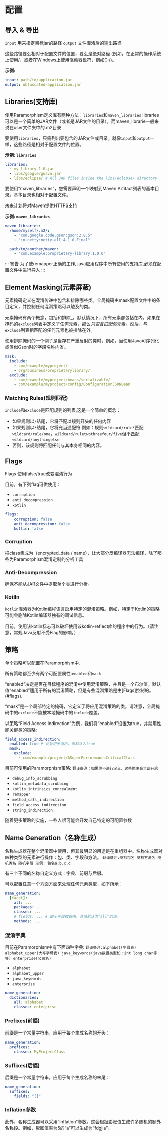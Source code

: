 # 配置

## 导入 & 导出

`input` 用来指定目标jar的路径 `output` 文件混淆后的输出路径

这些路径要么相对于配置文件的位置，要么是绝对路径 (例如，在正常的操作系统上使用/，或者在Windows上使用驱动器盘符，例如C:/)。

**示例:**

```yml
input: path/to/application.jar
output: obfuscated-application.jar
```

## Libraries(支持库)

使用Paramorphism定义库有两种方法：`libraries`和`maven_libraries`  libraries可以是一个简单的JAR文件（或者是JAR文件的目录），而maven_librarie一般来说在user文件夹中的.m2目录

要使用`libraries`，只需列出要包含的JAR文件或目录。就像`input`和`output`一样，这些路径是相对于配置文件的位置。

**示例: `libraries`**

```yml
libraries:
  - my_library-1.0.jar
  - libs/google/guava.jar
  - libs/eclipse/ # All JAR files inside the libs/eclipse/ directory
```

要使用“maven_libraries”，您需要声明一个映射到Maven Artifact列表的基本目录。基本目录也相对于配置文件。

未来计划将对Maven提供HTTPS支持

**示例: `maven_libraries`**

```yml
maven_libraries:
  /home/myself/.m2/:
    - "com.google.code.gson:gson:2.8.5"
    - "io.netty:netty-all:4.1.0.Final"

  path/to/another/maven:
    - "com.example:proprietary-library:1.0.0"
```

::: 警告
为了使remapper正确的工作, java应用程序中所有使用的支持库,必须在配置文件中进行导入
:::

## Element Masking(元素屏蔽)

元素掩码定义在混淆传递中包含和排除哪些类。全局掩码由mask配置文件中的条目定义，并控制任何混淆策略可以触及的类。

元素掩码有两个概念，包括和排除_。默认情况下，所有元素都包括在内。如果在掩码的`exclude`列表中定义了任何元素，那么*只包含匹配的*元素。然后，与`exclude`列表相匹配的任何元素也被排除在外。

使用排除掩码的一个例子是当存在严重反射的类时，例如，当使用Java可序列化或类似Gson时的字段名称内省。

```yml
mask:
  include:
    - com/example/myproject/
    - org/business/proprietarylibrary/
  exclude:
    - com/example/myproject/beans/serializable/
    - com/example/myproject/config/ConfigurationJSONBean
```

### Matching Rules(规则匹配)

`include`和`exclude`是匹配规则的列表,这是一个简单的概念：

- 如果规则以`/`结尾，它将匹配以规则开头的任何内容
- 如果规则以`*`结尾，它将充当通配符 例如：规则`wildcard/rule*`匹配`wildcard/rule/one`，`wildcard/ruletwothreefour/five`但不匹配`wildcard/anythingelse`
- 否则，该规则将匹配任何与其本身相同的内容。

## Flags

Flags 使用false/true改变混淆行为

目前，有下列flag可供使用：

- `corruption`
- `anti_decompression`
- `kotlin`
```yml
flags: 
    corruption: false
    anti_decompression: false
    kotlin: false
```


### Corruption
把class集成为（encrypted_data / name），让大部分反编译器无法编译，除了那些为Paramorphism混淆定制的分析工具
### Anti-Decompression

确保不能从JAR文件中提取单个类进行分析。

### Kotlin

`kotlin`混淆器为Kotlin编程语言启用特定的混淆策略。例如，特定于Kotlin的策略可能会删除Kotlin编译器独有的调试信息。

目前，使用该kotlin标志可以破坏使用该kotlin-reflect库的程序中的行为。（请注意，常规Java反射不受Flag的影响。）

## 策略

单个策略可以配置在Paramorphism中.

所有策略都至少有两个可配置属性:`enabled`和`mask`

“enabled”决定是否在目标程序的混淆中使用混淆策略，并且是一个布尔值。默认值“enabled”适用于所有的混淆策略，但是有些混淆策略是由[Flags]控制的。(#flags).

“mask”是一个局部特定的掩码，它定义了将应用混淆策略的类。请注意，全局掩码中的`exclude`不能被本地掩码中的`include`覆盖。

以策略“Field Access Indirection”为例，我们将“enabled”设置为true，并禁用性能关键类的策略:

```yml
field_access_indirection:
  enabled: true # 此处用于演示，但默认为true
  mask:
    exclude:
      - com/example/project/ASuperPerformanceCriticalClass
```

目前可使用的Paramorphism策略:
`翻译备注：如果你不进行定义，这些策略会全部开启`
- `debug_info_scrubbing`
- `kotlin_metadata_scrubbing`
- `kotlin_intrinsics_concealment`
- `remapper`
- `method_call_indirection`
- `field_access_indirection`
- `string_indirection`


随着更多策略的实施，一些人很可能会开发自己特定的可配置参数

## Name Generation（名称生成）

名称生成器在整个混淆器中使用，但其最明显的用途是在重组器中。名称生成器对四种类型的元素进行操作：包、类、字段和方法。
`翻译备注:随机包名 随机方法名 随机类名 随机字段 示例: 包名a.b.c.d`

有三个不同的名称自定义方式：字典、前缀与后缀。

可以配置任意一个方面方面来处理任何元素类型，如下所示：



```yml
name_generation:
  [facet]:
    all: ...
    packages: ...
    classes: ...
    # fields: ... # 由于字段被省略，其值默认为“all”的值。
    methods: ...
```

### 混淆字典

目前在Paramorphism中有下面四种字典:
`翻译备注:alphabet(字母表) alphabet_upper(大写字母表) java_keywords(java数据类型如：int long char等等) enterprise(公司名)`
- `alphabet`
- `alphabet_upper`
- `java_keywords`
- `enterprise`

```yml
name_generation:
  dictionaries:
    all: alphabet
    classes: enterprise
```

### Prefixes(前缀)

前缀是一个常量字符串，应用于每个生成名称的开头：

```yml
name_generation:
  prefixes:
    classes: MyProjectClass
```

### Suffixes(后缀)

后缀是一个常量字符串，应用于每个生成名称的末尾：

```yml
name_generation:
  suffixes:
    fields: "[]"
```

### Inflation参数

此外，名称生成器可以采用“inflation”参数。这会根据膨胀值生成许多随机的额外名称段。例如，膨胀值率为5的“a”可以生成为“fdgjia”。

